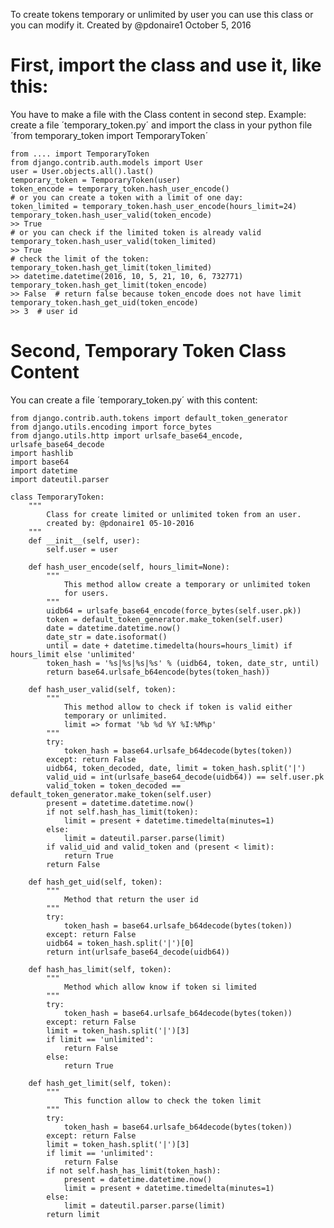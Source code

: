 To create tokens temporary or unlimited by user you can use this class or you can modify it.
Created by @pdonaire1 October 5, 2016

First, import the class and use it, like this:
==============================================
You have to make a file with the Class content in second step.
Example: create a file ´temporary_token.py´ and import the class in your python file ´from temporary_token import TemporaryToken´

    from .... import TemporaryToken
    from django.contrib.auth.models import User
    user = User.objects.all().last()
    temporary_token = TemporaryToken(user)
    token_encode = temporary_token.hash_user_encode()
    # or you can create a token with a limit of one day:
    token_limited = temporary_token.hash_user_encode(hours_limit=24)
    temporary_token.hash_user_valid(token_encode)
    >> True
    # or you can check if the limited token is already valid
    temporary_token.hash_user_valid(token_limited)
    >> True
    # check the limit of the token:
    temporary_token.hash_get_limit(token_limited)
    >> datetime.datetime(2016, 10, 5, 21, 10, 6, 732771)
    temporary_token.hash_get_limit(token_encode)
    >> False  # return false because token_encode does not have limit
    temporary_token.hash_get_uid(token_encode)
    >> 3  # user id

Second, Temporary Token Class Content
=============================
You can create a file ´temporary_token.py´ with this content: 

    from django.contrib.auth.tokens import default_token_generator
    from django.utils.encoding import force_bytes
    from django.utils.http import urlsafe_base64_encode, urlsafe_base64_decode
    import hashlib
    import base64
    import datetime
    import dateutil.parser

    class TemporaryToken:
        """
            Class for create limited or unlimited token from an user.
            created by: @pdonaire1 05-10-2016
        """
        def __init__(self, user):
            self.user = user

        def hash_user_encode(self, hours_limit=None):
            """
                This method allow create a temporary or unlimited token 
                for users.
            """
            uidb64 = urlsafe_base64_encode(force_bytes(self.user.pk))
            token = default_token_generator.make_token(self.user)
            date = datetime.datetime.now()
            date_str = date.isoformat()
            until = date + datetime.timedelta(hours=hours_limit) if hours_limit else 'unlimited'
            token_hash = '%s|%s|%s|%s' % (uidb64, token, date_str, until)
            return base64.urlsafe_b64encode(bytes(token_hash))

        def hash_user_valid(self, token):
            """
                This method allow to check if token is valid either 
                temporary or unlimited.
                limit => format '%b %d %Y %I:%M%p'
            """
            try:
                token_hash = base64.urlsafe_b64decode(bytes(token))
            except: return False
            uidb64, token_decoded, date, limit = token_hash.split('|')
            valid_uid = int(urlsafe_base64_decode(uidb64)) == self.user.pk
            valid_token = token_decoded == default_token_generator.make_token(self.user)
            present = datetime.datetime.now()
            if not self.hash_has_limit(token):
                limit = present + datetime.timedelta(minutes=1)
            else:
                limit = dateutil.parser.parse(limit)
            if valid_uid and valid_token and (present < limit):
                return True
            return False

        def hash_get_uid(self, token):
            """
                Method that return the user id
            """
            try:
                token_hash = base64.urlsafe_b64decode(bytes(token))
            except: return False
            uidb64 = token_hash.split('|')[0]
            return int(urlsafe_base64_decode(uidb64))

        def hash_has_limit(self, token):
            """
                Method which allow know if token si limited
            """
            try: 
                token_hash = base64.urlsafe_b64decode(bytes(token))
            except: return False
            limit = token_hash.split('|')[3]
            if limit == 'unlimited':
                return False
            else:
                return True

        def hash_get_limit(self, token):
            """
                This function allow to check the token limit
            """
            try:
                token_hash = base64.urlsafe_b64decode(bytes(token))
            except: return False
            limit = token_hash.split('|')[3]
            if limit == 'unlimited':
                return False
            if not self.hash_has_limit(token_hash):
                present = datetime.datetime.now()
                limit = present + datetime.timedelta(minutes=1)
            else:
                limit = dateutil.parser.parse(limit)
            return limit
